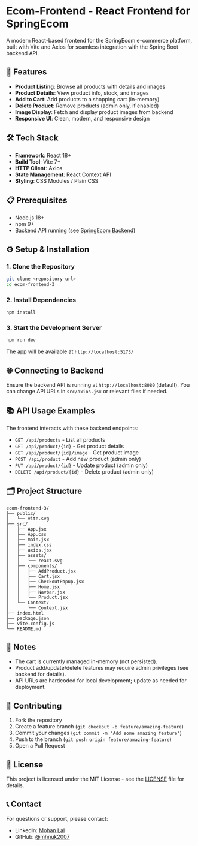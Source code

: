 # Ecom-Frontend - React Frontend for SpringEcom

A modern React-based frontend for the SpringEcom e-commerce platform, built with Vite and Axios for seamless integration with the Spring Boot backend API.

## 🚀 Features

- **Product Listing**: Browse all products with details and images
- **Product Details**: View product info, stock, and images
- **Add to Cart**: Add products to a shopping cart (in-memory)
- **Delete Product**: Remove products (admin only, if enabled)
- **Image Display**: Fetch and display product images from backend
- **Responsive UI**: Clean, modern, and responsive design

## 🛠️ Tech Stack

- **Framework**: React 18+
- **Build Tool**: Vite 7+
- **HTTP Client**: Axios
- **State Management**: React Context API
- **Styling**: CSS Modules / Plain CSS

## 📋 Prerequisites

- Node.js 18+
- npm 9+
- Backend API running (see [SpringEcom Backend](../README.md))

## ⚙️ Setup & Installation

### 1. Clone the Repository
```bash
git clone <repository-url>
cd ecom-frontend-3
```

### 2. Install Dependencies
```bash
npm install
```

### 3. Start the Development Server
```bash
npm run dev
```
The app will be available at `http://localhost:5173/`

## 🌐 Connecting to Backend

Ensure the backend API is running at `http://localhost:8080` (default). You can change API URLs in `src/axios.jsx` or relevant files if needed.

## 📚 API Usage Examples

The frontend interacts with these backend endpoints:

- `GET /api/products` - List all products
- `GET /api/product/{id}` - Get product details
- `GET /api/product/{id}/image` - Get product image
- `POST /api/product` - Add new product (admin only)
- `PUT /api/product/{id}` - Update product (admin only)
- `DELETE /api/product/{id}` - Delete product (admin only)

## 🗂️ Project Structure

```
ecom-frontend-3/
├── public/
│   └── vite.svg
├── src/
│   ├── App.jsx
│   ├── App.css
│   ├── main.jsx
│   ├── index.css
│   ├── axios.jsx
│   ├── assets/
│   │   └── react.svg
│   ├── components/
│   │   ├── AddProduct.jsx
│   │   ├── Cart.jsx
│   │   ├── CheckoutPopup.jsx
│   │   ├── Home.jsx
│   │   ├── Navbar.jsx
│   │   └── Product.jsx
│   └── Context/
│       └── Context.jsx
├── index.html
├── package.json
├── vite.config.js
└── README.md
```

## 📝 Notes

- The cart is currently managed in-memory (not persisted).
- Product add/update/delete features may require admin privileges (see backend for details).
- API URLs are hardcoded for local development; update as needed for deployment.

## 🤝 Contributing

1. Fork the repository
2. Create a feature branch (`git checkout -b feature/amazing-feature`)
3. Commit your changes (`git commit -m 'Add some amazing feature'`)
4. Push to the branch (`git push origin feature/amazing-feature`)
5. Open a Pull Request

## 📝 License

This project is licensed under the MIT License - see the [LICENSE](../LICENSE) file for details.

## 📞 Contact

For questions or support, please contact:
- LinkedIn: [Mohan Lal](https://www.linkedin.com/in/mohan-lal-b79790126/)
- GitHub: [@mhnuk2007](https://github.com/mhnuk2007)
